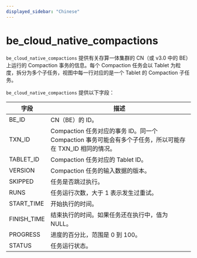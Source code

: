 ```yaml
---
displayed_sidebar: "Chinese"
---
```


# be_cloud_native_compactions

`be_cloud_native_compactions` 提供有关存算一体集群的 CN（或 v3.0 中的 BE）上运行的 Compaction 事务的信息。每个 Compaction 任务会以 Tablet 为粒度，拆分为多个子任务，视图中每一行对应的是一个 Tablet 的 Compaction 子任务。

`be_cloud_native_compactions` 提供以下字段：

| **字段**    | **描述**                                                     |
| ----------- | ------------------------------------------------------------ |
| BE_ID       | CN（BE）的 ID。                                              |
| TXN_ID      | Compaction 任务对应的事务 ID。同一个 Compaction 事务可能会有多个子任务，所以可能存在 TXN_ID 相同的情况。 |
| TABLET_ID   | Compaction 任务对应的 Tablet ID。                            |
| VERSION     | Compaction 任务的输入数据的版本。                            |
| SKIPPED     | 任务是否跳过执行。                                           |
| RUNS        | 任务运行次数，大于 1 表示发生过重试。                        |
| START_TIME  | 开始执行的时间。                                             |
| FINISH_TIME | 结束执行的时间。如果任务还在执行中，值为 NULL。              |
| PROGRESS    | 进度的百分比，范围是 0 到 100。                              |
| STATUS      | 任务运行状态。                                               |

